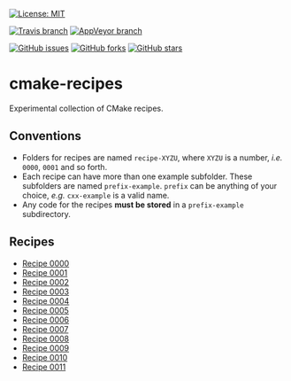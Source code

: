 [![License: MIT](https://img.shields.io/badge/license-MIT-blue.svg?style=flat-square)](https://raw.githubusercontent.com/bast/cmake-recipes/master/LICENSE.md)

[![Travis branch](https://img.shields.io/travis/bast/cmake-recipes/master.svg?style=flat-square)](https://travis-ci.org/bast/cmake-recipes)
[![AppVeyor branch](https://img.shields.io/appveyor/ci/bast/cmake-recipes/master.svg?style=flat-square)](https://ci.appveyor.com/project/bast/cmake-recipes/branch/master)

[![GitHub issues](https://img.shields.io/github/issues/bast/cmake-recipes.svg?style=flat-square)](https://github.com/bast/cmake-recipes/issues)
[![GitHub forks](https://img.shields.io/github/forks/bast/cmake-recipes.svg?style=flat-square)](https://github.com/bast/cmake-recipes/network)
[![GitHub stars](https://img.shields.io/github/stars/bast/cmake-recipes.svg?style=flat-square)](https://github.com/bast/cmake-recipes/stargazers)

# cmake-recipes

Experimental collection of CMake recipes.

## Conventions

- Folders for recipes are named `recipe-XYZU`, where `XYZU` is a number, _i.e._ `0000`, `0001` and so forth.
- Each recipe can have more than one example subfolder. These subfolders are named `prefix-example`. `prefix` can be anything of your choice, _e.g._ `cxx-example` is a valid name.
- Any code for the recipes **must be stored** in a `prefix-example` subdirectory.

## Recipes

- [Recipe 0000](recipe-0000/README.md)
- [Recipe 0001](recipe-0001/README.md)
- [Recipe 0002](recipe-0002/README.md)
- [Recipe 0003](recipe-0003/README.md)
- [Recipe 0004](recipe-0004/README.md)
- [Recipe 0005](recipe-0005/README.md)
- [Recipe 0006](recipe-0006/README.md)
- [Recipe 0007](recipe-0007/README.md)
- [Recipe 0008](recipe-0008/README.md)
- [Recipe 0009](recipe-0009/README.md)
- [Recipe 0010](recipe-0010/README.md)
- [Recipe 0011](recipe-0011/README.md)

